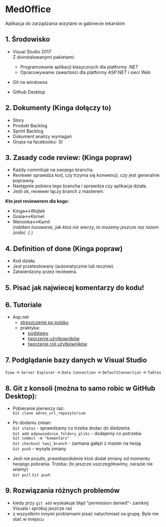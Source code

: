 # MedOffice
Aplikacja do zarządzania wizytami w gabinecie lekarskim

## 1. Środowisko
- Visual Studio 2017<br/>
  Z doinstalowanymi pakietami: 
  - Programowanie aplikacji klasycznych dla platformy .NET
  - Opracowywanie zawartości dla platformy ASP.NET i sieci Web

- Git na windowsa
- Github Desktop

## 2. Dokumenty (Kinga dołączy to)
- Story
- Produkt Backlog
- Sprint Backlog
- Dokument analizy wymagań
- Grupa na facebooku- SI

## 3. Zasady code review: (Kinga popraw)
- Każdy commituje na swojego brancha.
- Reviewer sprawdza kod, czy trzyma się konwencji, czy jest generalnie poprawny.
- Następnie pobiera tego brancha i sprawdza czy aplikacja działa.
- Jeśli ok, reviewer łączy branch z masterem.

**Kto jest reviewerem dla kogo:**<br/>
- Kinga<->Wojtek
- Gosia<->Kornel
- Weronika<->Kamil<br/>
*(robiłam losowanie, jak ktoś nie wierzy, to możemy jeszcze raz razem zrobić :) )*

## 4. Definition of done (Kinga popraw)
- Kod działa.
- Jest przetestowany (automatycznie lub recznie).
- Zatwierdzony przez reviewera.

## 5. Pisać jak najwiecej komentarzy do kodu!

## 6. Tutoriale
- Asp.net
  - [streszczenie po polsku](http://kurs.aspnetmvc.pl/MVC/)
  - praktyka:
    - [podstawy](https://docs.microsoft.com/en-us/aspnet/mvc/overview/getting-started/introduction/index)
    - [tworzenie użytkowników](https://docs.microsoft.com/en-us/aspnet/mvc/overview/security/create-an-aspnet-mvc-5-web-app-with-email-confirmation-and-password-reset)
    - [tworzenie roli użytkowników](https://code.msdn.microsoft.com/ASPNET-MVC-5-Security-And-44cbdb97)

## 7. Podglądanie bazy danych w Visual Studio
`View` -> `Server Explorer` -> `Data Connection` -> `DefaultConnection` -> `Tables` <br/>

## 8. Git z konsoli (można to samo robic w GitHub Desktop):

- Pobieranie pierwszy raz:<br/>
`Git clone adres_url_repozytorium`

- Po dodaniu zmian:<br/>
`Git status` - sprawdzamy co trzeba dodac do śledzenia<br/>
`Git add odpowiedznie_foldery_pliki` - dodajemy co potrzeba<br/>
`Git commit -m "komentarz"`<br/>
`Git checkout twoj_branch` - zamiana gałęzi z master na twoją<br/>
`Git push` - wysyła zmiany<br/>

- Jesli nie poszło, prawdopodobnie ktoś dodał zmiany od momentu twojego pobrania. Trzeba: (to jeszcze uszczegółowimy, narazie nie wiemy)<br/>
`Git pull`
`Git push`

## 9. Rozwiązania różnych problemów
- kiedy przy `git add` wyskakuje błąd "permission denied"- zamknij Visuala i spróbuj jeszcze raz
- z wszystkimi innymi problemami pisać natychmiast na grupę. Byle nie stać w miejscu
